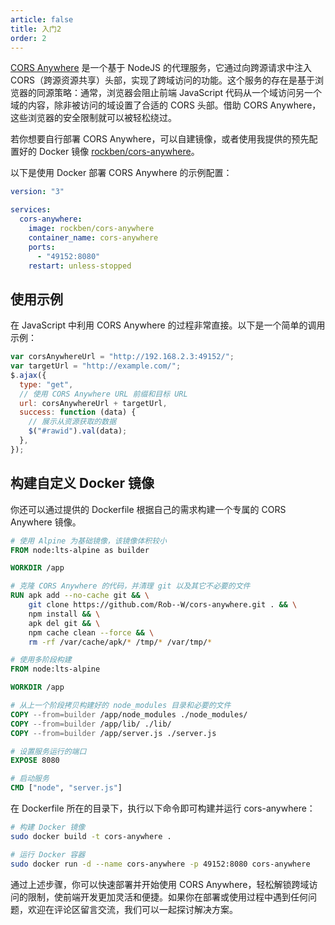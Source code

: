```yaml
---
article: false
title: 入门2
order: 2
---
```


[CORS Anywhere](https://github.com/Rob--W/cors-anywhere) 是一个基于 NodeJS 的代理服务，它通过向跨源请求中注入 CORS（跨源资源共享）头部，实现了跨域访问的功能。这个服务的存在是基于浏览器的同源策略：通常，浏览器会阻止前端 JavaScript 代码从一个域访问另一个域的内容，除非被访问的域设置了合适的 CORS 头部。借助 CORS Anywhere，这些浏览器的安全限制就可以被轻松绕过。

若你想要自行部署 CORS Anywhere，可以自建镜像，或者使用我提供的预先配置好的 Docker 镜像 [rockben/cors-anywhere](https://hub.docker.com/r/rockben/cors-anywhere)。

以下是使用 Docker 部署 CORS Anywhere 的示例配置：

```yml
version: "3"

services:
  cors-anywhere:
    image: rockben/cors-anywhere
    container_name: cors-anywhere
    ports:
      - "49152:8080"
    restart: unless-stopped
```

## 使用示例

在 JavaScript 中利用 CORS Anywhere 的过程非常直接。以下是一个简单的调用示例：

```javascript
var corsAnywhereUrl = "http://192.168.2.3:49152/";
var targetUrl = "http://example.com/";
$.ajax({
  type: "get",
  // 使用 CORS Anywhere URL 前缀和目标 URL
  url: corsAnywhereUrl + targetUrl,
  success: function (data) {
    // 展示从资源获取的数据
    $("#rawid").val(data);
  },
});
```

## 构建自定义 Docker 镜像

你还可以通过提供的 Dockerfile 根据自己的需求构建一个专属的 CORS Anywhere 镜像。

```dockerfile
# 使用 Alpine 为基础镜像，该镜像体积较小
FROM node:lts-alpine as builder

WORKDIR /app

# 克隆 CORS Anywhere 的代码，并清理 git 以及其它不必要的文件
RUN apk add --no-cache git && \
    git clone https://github.com/Rob--W/cors-anywhere.git . && \
    npm install && \
    apk del git && \
    npm cache clean --force && \
    rm -rf /var/cache/apk/* /tmp/* /var/tmp/*

# 使用多阶段构建
FROM node:lts-alpine

WORKDIR /app

# 从上一个阶段拷贝构建好的 node_modules 目录和必要的文件
COPY --from=builder /app/node_modules ./node_modules/
COPY --from=builder /app/lib/ ./lib/
COPY --from=builder /app/server.js ./server.js

# 设置服务运行的端口
EXPOSE 8080

# 启动服务
CMD ["node", "server.js"]
```

在 Dockerfile 所在的目录下，执行以下命令即可构建并运行 cors-anywhere：

```bash
# 构建 Docker 镜像
sudo docker build -t cors-anywhere .

# 运行 Docker 容器
sudo docker run -d --name cors-anywhere -p 49152:8080 cors-anywhere
```

通过上述步骤，你可以快速部署并开始使用 CORS Anywhere，轻松解锁跨域访问的限制，使前端开发更加灵活和便捷。如果你在部署或使用过程中遇到任何问题，欢迎在评论区留言交流，我们可以一起探讨解决方案。
